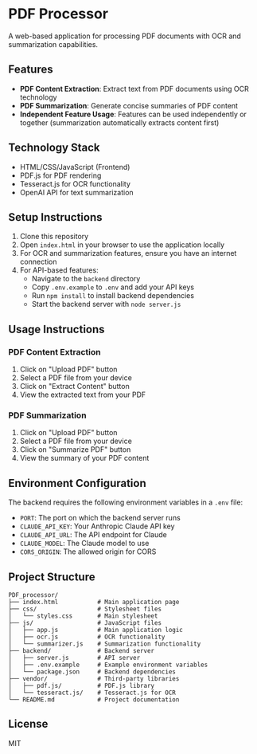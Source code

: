 # PDF Processor

A web-based application for processing PDF documents with OCR and summarization capabilities.

## Features

- **PDF Content Extraction**: Extract text from PDF documents using OCR technology
- **PDF Summarization**: Generate concise summaries of PDF content
- **Independent Feature Usage**: Features can be used independently or together (summarization automatically extracts content first)

## Technology Stack

- HTML/CSS/JavaScript (Frontend)
- PDF.js for PDF rendering
- Tesseract.js for OCR functionality
- OpenAI API for text summarization

## Setup Instructions

1. Clone this repository
2. Open `index.html` in your browser to use the application locally
3. For OCR and summarization features, ensure you have an internet connection
4. For API-based features:
   - Navigate to the `backend` directory
   - Copy `.env.example` to `.env` and add your API keys
   - Run `npm install` to install backend dependencies
   - Start the backend server with `node server.js`

## Usage Instructions

### PDF Content Extraction
1. Click on "Upload PDF" button
2. Select a PDF file from your device
3. Click on "Extract Content" button
4. View the extracted text from your PDF

### PDF Summarization
1. Click on "Upload PDF" button
2. Select a PDF file from your device
3. Click on "Summarize PDF" button
4. View the summary of your PDF content

## Environment Configuration

The backend requires the following environment variables in a `.env` file:

- `PORT`: The port on which the backend server runs
- `CLAUDE_API_KEY`: Your Anthropic Claude API key
- `CLAUDE_API_URL`: The API endpoint for Claude
- `CLAUDE_MODEL`: The Claude model to use
- `CORS_ORIGIN`: The allowed origin for CORS

## Project Structure

```
PDF_processor/
├── index.html           # Main application page
├── css/                 # Stylesheet files
│   └── styles.css       # Main stylesheet
├── js/                  # JavaScript files
│   ├── app.js           # Main application logic
│   ├── ocr.js           # OCR functionality
│   └── summarizer.js    # Summarization functionality
├── backend/             # Backend server
│   ├── server.js        # API server
│   ├── .env.example     # Example environment variables
│   └── package.json     # Backend dependencies
├── vendor/              # Third-party libraries
│   ├── pdf.js/          # PDF.js library
│   └── tesseract.js/    # Tesseract.js for OCR
└── README.md            # Project documentation
```

## License

MIT 